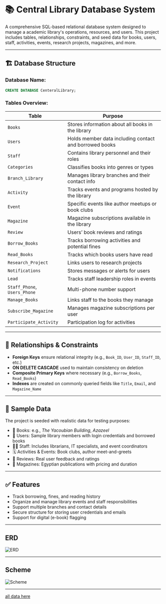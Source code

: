 # 📚 Central Library Database System

A comprehensive SQL-based relational database system designed to manage a academic library's operations, resources, and users. This project includes tables, relationships, constraints, and seed data for books, users, staff, activities, events, research projects, magazines, and more.

---

## 🏗️ Database Structure

### Database Name:

```sql
CREATE DATABASE CenteralLibrary;
```

### Tables Overview:

| Table                        | Purpose                                                |
| ---------------------------- | ------------------------------------------------------ |
| `Books`                      | Stores information about all books in the library      |
| `Users`                      | Holds member data including contact and borrowed books |
| `Staff`                      | Contains library personnel and their roles             |
| `Categories`                 | Classifies books into genres or types                  |
| `Branch_Library`             | Manages library branches and their contact info        |
| `Activity`                   | Tracks events and programs hosted by the library       |
| `Event`                      | Specific events like author meetups or book clubs      |
| `Magazine`                   | Magazine subscriptions available in the library        |
| `Review`                     | Users’ book reviews and ratings                        |
| `Borrow_Books`               | Tracks borrowing activities and potential fines        |
| `Read_Books`                 | Tracks which books users have read                     |
| `Research_Project`           | Links users to research projects                       |
| `Notifications`              | Stores messages or alerts for users                    |
| `Lead`                       | Tracks staff leadership roles in events                |
| `Staff_Phone`, `Users_Phone` | Multi-phone number support                             |
| `Manage_Books`               | Links staff to the books they manage                   |
| `Subscribe_Magazine`         | Manages magazine subscriptions per user                |
| `Participate_Activity`       | Participation log for activities                       |

---

## 🔐 Relationships & Constraints

* **Foreign Keys** ensure relational integrity (e.g., `Book_ID`, `User_ID`, `Staff_ID`, etc.)
* **ON DELETE CASCADE** used to maintain consistency on deletion
* **Composite Primary Keys** where necessary (e.g., `Borrow_Books`, `Read_Books`)
* **Indexes** are created on commonly queried fields like `Title`, `Email`, and `Magazine_Name`

---

## 🧪 Sample Data

The project is seeded with realistic data for testing purposes:

* 📖 Books: e.g., *The Yacoubian Building*, *Azazeel*
* 👤 Users: Sample library members with login credentials and borrowed books
* 👩‍💼 Staff: Includes librarians, IT specialists, and event coordinators
* 🗓️ Activities & Events: Book clubs, author meet-and-greets
* 🧾 Reviews: Real user feedback and ratings
* 📰 Magazines: Egyptian publications with pricing and duration

---

## ✅ Features

* Track borrowing, fines, and reading history
* Organize and manage library events and staff responsibilities
* Support multiple branches and contact details
* Secure structure for storing user credentials and emails
* Support for digital (e-book) flagging

---
## ERD
![ERD](https://github.com/user-attachments/assets/57686b18-20aa-4397-b2d8-e05017373d5c)

---
## Scheme
![Scheme](https://github.com/user-attachments/assets/bc33c345-876c-4f22-bfbb-502669351a06)

---
[all data here](https://drive.google.com/drive/folders/1YlYSjEaM_SfM3NDA2bTJNH7ckavpYyOY)

